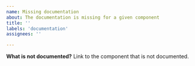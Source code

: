 ```yaml
---
name: Missing documentation
about: The documentation is missing for a given component
title: ''
labels: 'documentation'
assignees: ''

---
```


<!-- You can also request use-case samples/examples to be created. -->

**What is not documented?**
Link to the component that is not documented.
